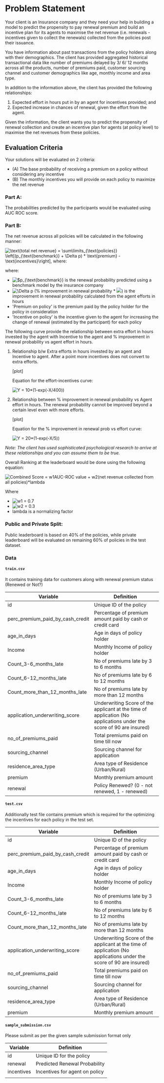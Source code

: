 
# Problem Statement

Your client is an Insurance company and they need your help in building a model
to predict the propensity to pay renewal premium and build an incentive plan for
its agents to maximise the net revenue (i.e. renewals - incentives given to
collect the renewals) collected from the policies post their issuance.

 

You have information about past transactions from the policy holders along with
their demographics. The client has provided aggregated historical transactional
data like number of premiums delayed by 3/ 6/ 12 months across all the products,
number of premiums paid, customer sourcing channel and customer demographics
like age, monthly income and area type.

 

In addition to the information above, the client has provided the following
relationships:

  1. Expected effort in hours put in by an agent for incentives provided; and
  2. Expected increase in chances of renewal, given the effort from the agent.

 

Given the information, the client wants you to predict the propensity of renewal
collection and create an incentive plan for agents (at policy level) to maximise
the net revenues from these policies.



## Evaluation Criteria

Your solutions will be evaluated on 2 criteria:

  - (A) The base probability of receiving a premium on a policy without
        considering any incentive
  - (B) The monthly incentives you will provide on each policy to maximize the
        net revenue 


### Part A:

The probabilities predicted by the participants would be evaluated using AUC ROC
score.

 
### Part B:

The net revenue across all policies will be calculated in the following manner:

![$$\text{total net revenue} = \sum\limits_{\text{policies}} \left[(p_{\text{benchmark}} + \Delta p) * \text{premium} - \text{incentives}\right],$$ where:
](http://quicklatex.com/cache3/aa/ql_75b4bec0a748fe6a11baedc9c6747eaa_l3.png)

where:

  - ![$p_{\text{benchmark}}](http://quicklatex.com/cache3/db/ql_df8aa27db8fb3db852ca7513bd8b40db_l3.png)
    is the renewal probability predicted using a benchmark model by the
    insurance company
  - ![$\Delta p$](http://quicklatex.com/cache3/30/ql_32aa99d772b5af18666e68bf5d3c8f30_l3.png)
    (% improvement in renewal probability * ![](http://quicklatex.com/cache3/db/ql_df8aa27db8fb3db852ca7513bd8b40db_l3.png))
    is the improvement in renewal probability calculated from the agent efforts
    in  hours
  - 'Premium on policy' is the premium paid by the policy holder for the policy
    in consideration
  - 'Incentive on policy' is the incentive given to the agent for increasing the
    change of renewal (estimated by the participant) for each policy

The following curve provide the relationship between extra effort in hours
invested by the agent with Incentive to the agent and % improvement in renewal
probability vs agent effort in hours.

  1. Relationship b/w Extra efforts in hours invested by an agent and Incentive
     to agent. After a point more incentives does not convert to extra efforts.

        [plot]

     Equation for the effort-incentives curve:
     
     ![Y = 10*(1-exp(-X/400))](http://quicklatex.com/cache3/76/ql_aea10e2b887b700aa5c1801057022f76_l3.png)

  2. Relationship between % improvement in renewal probability vs Agent effort
     in hours. The renewal probability cannot be improved beyond a certain level
     even with more efforts.

        [plot]

     Equation for the % improvement in renewal prob vs effort curve:
     
     ![Y = 20*(1-exp(-X/5))](http://quicklatex.com/cache3/ca/ql_94727c2d99fc22774310ca2a13aec0ca_l3.png)

 
*Note: The client has used sophisticated psychological research to arrive at
these relationships and you can assume them to be true.*

Overall Ranking at the leaderboard would be done using the following equation:

![Combined Score = w1*AUC-ROC value + w2*(net revenue collected from all policies)*lambda](http://quicklatex.com/cache3/d8/ql_86522d798b2377338f328fc4210a7bd8_l3.png)

Where

  - ![w1 = 0.7](http://quicklatex.com/cache3/e4/ql_259162b01a6bd942ff99e3f3e60cdce4_l3.png)
  - ![w2 = 0.3](http://quicklatex.com/cache3/aa/ql_4da059e6ec6a7f9d70b7001dee60f2aa_l3.png)
  - lambda is a normalizing factor


### Public and Private Split:

Public leaderboard is based on 40% of the policies, while private leaderboard
will be evaluated on remaining 60% of policies in the test dataset.


### Data

#### `train.csv`

It contains training data for customers along with renewal premium status
(Renewed or Not?)

| Variable                         | Definition                                                                                                         |
| -------------------------------- | -------------------------------------------------------------------------------------------------------------------|
| id                               | Unique ID of the policy                                                                                            |
| perc_premium_paid_by_cash_credit | Percentage of premium amount paid by cash or credit card                                                           |
| age_in_days                      | Age in days of policy holder                                                                                       |
| Income                           | Monthly Income of policy holder                                                                                    |
| Count_3-6_months_late            | No of premiums late by 3 to 6 months                                                                               |
| Count_6-12_months_late           | No  of premiums late by 6 to 12 months                                                                             |
| Count_more_than_12_months_late   | No of premiums late by more than 12 months                                                                         |
| application_underwriting_score   | Underwriting Score of the applicant at the time of application (No applications under the score of 90 are insured) |
| no_of_premiums_paid              | Total premiums paid on time till now                                                                               |
| sourcing_channel                 | Sourcing channel for application                                                                                   |
| residence_area_type              | Area type of Residence (Urban/Rural)                                                                               |
| premium                          | Monthly premium amount                                                                                             |
| renewal                          | Policy Renewed? (0 - not renewed, 1 - renewed)                                                                     |

	
#### `test.csv`

Additionally test file contains premium which is required for the optimizing the
incentives for each policy in the test set.


| Variable                         | Definition                                                                                                         |
| -------------------------------- | ------------------------------------------------------------------------------------------------------------------ |
| id                               | Unique ID of the policy                                                                                            |
| perc_premium_paid_by_cash_credit | Percentage of premium amount paid by cash or credit card                                                           |
| age_in_days                      | Age in days of policy holder                                                                                       |
| Income                           | Monthly Income of policy holder                                                                                    |
| Count_3-6_months_late            | No of premiums late by 3 to 6 months                                                                               |
| Count_6-12_months_late           | No  of premiums late by 6 to 12 months                                                                             |
| Count_more_than_12_months_late   | No of premiums late by more than 12 months                                                                         |
| application_underwriting_score   | Underwriting Score of the applicant at the time of application (No applications under the score of 90 are insured) |
| no_of_premiums_paid              | Total premiums paid on time till now                                                                               |
| sourcing_channel                 | Sourcing channel for application                                                                                   |
| residence_area_type              | Area type of Residence (Urban/Rural)                                                                               |
| premium                          | Monthly premium amount                                                                                             |


#### `sample_submission.csv`

Please submit as per the given sample submission format only

| Variable   | Definition                     |
| ---------- | ------------------------------ |
| id         | Unique ID for the policy       |
| renewal    | Predicted Renewal Probability  |
| incentives | Incentives for agent on policy |
                                                                                          |
